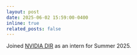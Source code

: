 ```yaml
---
layout: post
date: 2025-06-02 15:59:00-0400
inline: true
related_posts: false
---
```


Joined [NVIDIA DIR](https://research.nvidia.com/labs/dir/) as an intern for Summer 2025.
